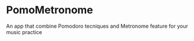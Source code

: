 PomoMetronome
=============

An app that combine Pomodoro tecniques and Metronome feature for your music practice
